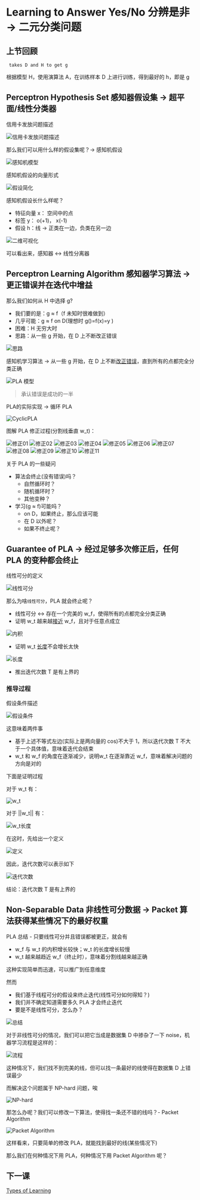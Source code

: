 # Learning to Answer Yes/No 分辨是非 -> 二元分类问题

## 上节回顾

     takes D and H to get g

根据模型 H，使用演算法 A，在训练样本 D 上进行训练，得到最好的 h，即是 g

## Perceptron Hypothesis Set 感知器假设集 -> 超平面/线性分类器
信用卡发放问题描述

![信用卡发放问题描述](/images/yn01.png)

那么我们可以用什么样的假设集呢？-> 感知机假设

![感知机模型](/images/yn02.png)

感知机假设的向量形式

![假设简化](/images/yn03.png)

感知机假设长什么样呢？
- 特征向量 x： 空间中的点
- 标签 y： o(+1)， x(-1)
- 假设 h：线 -> 正类在一边，负类在另一边

![二维可视化](/images/yn04.png)

可以看出来，感知器 <-> 线性分离器

## Perceptron Learning Algorithm 感知器学习算法 -> 更正错误并在迭代中增益

那么我们如何从 H 中选择 g?
- 我们要的是：g ≈ f（f 未知时很难做到）
- 几乎可能：g ≈ f on D(理想时 g()=f(x)=y )
- 困难：H 无穷大时
- 思路：从一些 g 开始，在 D 上不断改正错误

![思路](/images/yn05.png)

感知机学习算法 -> 从一些 g 开始，在 D 上不断[改正错误](/note/SC/向量加法.md)，直到所有的点都完全分类正确

![PLA 模型](/images/yn06.png)

> 承认错误是成功的一半

PLA的实际实现 -> 循环 PLA

![CyclicPLA](/images/yn07.png)

图解 PLA 修正过程(分割线垂直 w_t)：

![修正01](/images/xz01.png) ![修正02](/images/xz02.png) ![修正03](/images/xz03.png)
![修正04](/images/xz04.png) ![修正05](/images/xz05.png) ![修正06](/images/xz06.png)
![修正07](/images/xz07.png) ![修正08](/images/xz08.png) ![修正09](/images/xz09.png)
![修正10](/images/xz10.png) ![修正11](/images/xz11.png) 

关于 PLA 的一些疑问
- 算法会终止(没有错误)吗？
    - 自然循环时？
    - 随机循环时？
    - 其他变种？
- 学习(g ≈ f)可能吗？
    - on D，如果终止，那么应该可能
    - 在 D 以外呢？
    - 如果不终止呢？
 
## Guarantee of PLA -> 经过足够多次修正后，任何 PLA 的变种都会终止

线性可分的定义

![线性可分](/images/yn08.png)

那么为啥`线性可分`，PLA 就会终止呢？

- 线性可分 <-> 存在一个完美的 w_f，使得所有的点都完全分类正确
- 证明 w_t 越来越[接近](/note/SC/向量内积.md) w_f，且对于任意点成立

![内积](/images/yn09.png)

- 证明 w_t [长度](/note/SC/向量大小.md)不会增长太快
	
![长度](/images/yn10.png)

- 推出迭代次数 T 是有上界的

### 推导过程

假设条件描述

![假设条件](/images/platd01.png)

这意味着两件事
- 基于上述不等式左边(实际上是两向量的 cos)不大于 1，所以迭代次数 T 不大于一个具体值，意味着迭代会结束
- w_t 和 w_f 的角度在逐渐减少，说明w_t 在逐渐靠近 w_f，意味着解决问题的方向是对的

下面是证明过程

对于 w_t 有：

![w_t](/images/platd02.png)

对于 ||w_t|| 有：

![w_t长度](/images/platd03.png)

在这时，先给出一个定义

![定义](/images/gpla06.jpg)

因此，迭代次数可以表示如下

![迭代次数](/images/gpla05.png)

结论：迭代次数 T 是有上界的 

## Non-Separable Data 非线性可分数据 -> Packet 算法获得某些情况下的最好权重

PLA 总结 - 只要线性可分并且错误都被更正，就会有
- w_f 与 w_t 的内积增长较快；w_t 的长度增长较慢
- w_t 越来越趋近 w_f（终止时），意味着分割线越来越正确

这种实现简单而迅速，可以推广到任意维度

然而
- 我们基于线程可分的假设来终止迭代(线性可分如何得知？)
- 我们并不确定知道需要多久 PLA 才会终止迭代 
- 要是不是线性可分，怎么办？

![总结](/images/yn11.png)

对于非线性可分的情况，我们可以把它当成是数据集 D 中掺杂了一下 noise，机器学习流程是这样的：

![流程](/images/yn12.png)

这种情况下，我们找不到完美的线，但可以找一条最好的线使得在数据集 D 上错误最少 

而解决这个问题属于 NP-hard 问题，唉

![NP-hard](/images/yn13.png)

那怎么办呢？我们可以修改一下算法，使得找一条还不错的线吗？- Packet Algorithm

![Packet Algorithm](/images/yn14.png)

这样看来，只要简单的修改 PLA，就能找到最好的线(某些情况下)

那么我们在何种情况下用 PLA，何种情况下用 Packet Algorithm 呢？

## 下一课

[Types of Learning](mlf03.md)
